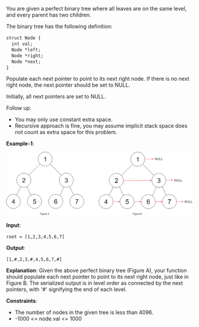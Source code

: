 You are given a perfect binary tree where all leaves are on the same level, and every parent has two children. 

The binary tree has the following definition:

    struct Node {
      int val;
      Node *left;
      Node *right;
      Node *next;
    }
    
Populate each next pointer to point to its next right node. If there is no next right node, the next pointer should be set to NULL.

Initially, all next pointers are set to NULL.

Follow up:

 * You may only use constant extra space.
 * Recursive approach is fine, you may assume implicit stack space does not count as extra space for this problem.


**Example-1**:

![example-1](./116_sample.png)

**Input**: 

    root = [1,2,3,4,5,6,7]
    
**Output**: 

    [1,#,2,3,#,4,5,6,7,#]

**Explanation**: Given the above perfect binary tree (Figure A), your function should populate each next pointer to point to its next right node, just like in Figure B. The serialized output is in level order as connected by the next pointers, with '#' signifying the end of each level. 
    
**Constraints**:

 * The number of nodes in the given tree is less than 4096.
 * -1000 <= node.val <= 1000